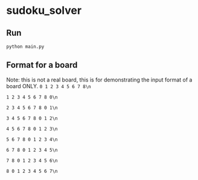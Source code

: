 # sudoku_solver

## Run
`python main.py`

## Format for a board
Note: this is not a real board, this is for demonstrating the input format of a board ONLY.
`0 1 2 3 4 5 6 7 8\n`

`1 2 3 4 5 6 7 8 0\n`

`2 3 4 5 6 7 8 0 1\n`

`3 4 5 6 7 8 0 1 2\n`

`4 5 6 7 8 0 1 2 3\n`

`5 6 7 8 0 1 2 3 4\n`

`6 7 8 0 1 2 3 4 5\n`

`7 8 0 1 2 3 4 5 6\n`

`8 0 1 2 3 4 5 6 7\n`

